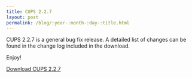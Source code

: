 ```yaml
---
title: CUPS 2.2.7
layout: post
permalink: /blog/:year-:month-:day-:title.html
---
```


CUPS 2.2.7 is a general bug fix release. A detailed list of changes can be found
in the change log included in the download.

Enjoy!

<a class="btn btn-default" href="https://github.com/apple/cups/releases/tag/v2.2.7"><span class="oi oi-data-transfer-download"></span> Download CUPS 2.2.7</a>
